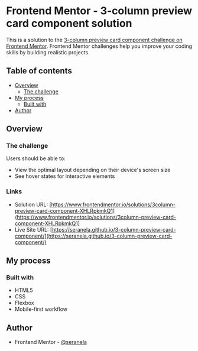 # Frontend Mentor - 3-column preview card component solution

This is a solution to the [3-column preview card component challenge on Frontend Mentor](https://www.frontendmentor.io/challenges/3column-preview-card-component-pH92eAR2-). Frontend Mentor challenges help you improve your coding skills by building realistic projects. 

## Table of contents

- [Overview](#overview)
  - [The challenge](#the-challenge)
- [My process](#my-process)
  - [Built with](#built-with)
- [Author](#author)

## Overview

### The challenge

Users should be able to:

- View the optimal layout depending on their device's screen size
- See hover states for interactive elements

### Links

- Solution URL: [https://www.frontendmentor.io/solutions/3column-preview-card-component-XHLRpkmkQ1](https://www.frontendmentor.io/solutions/3column-preview-card-component-XHLRpkmkQ1)
- Live Site URL: [https://seranela.github.io/3-column-preview-card-component/](https://seranela.github.io/3-column-preview-card-component/)

## My process

### Built with

- HTML5
- CSS
- Flexbox
- Mobile-first workflow

## Author

- Frontend Mentor - [@seranela](https://www.frontendmentor.io/profile/seranela)